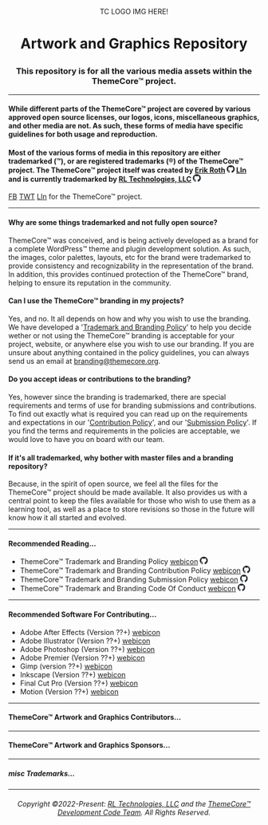 <p align="center">TC LOGO IMG HERE!</p>

# <p align="center">Artwork and Graphics Repository</p>
### <p align="center">This repository is for all the various media assets within the ThemeCore™ project.<p>
---

 #### While different parts of the ThemeCore™ project are covered by various approved open source licenses, our logos, icons, miscellaneous graphics, and other media are not. As such, these forms of media have specific guidelines for both usage and reproduction.

 #### Most of the various forms of media in this repository are either trademarked (™), or are registered trademarks (®) of the ThemeCore™ project. The ThemeCore™ project itself was created by [Erik Roth](https://github.com/Erik-Rothh) [<img src="docs/images/github.svg" style="height: 15px;" title="GitHub Link">]() [LIn]() and is currently trademarked by [RL Technologies, LLC](https://rltechsllc.com) [<img src="docs/images/github.svg" style="height: 15px;" title="GitHub Link">](https://github.com/RLTechs) 
 
 [FB](https://github.com/RLTechs) [TWT](https://github.com/RLTechs) [LIn](https://github.com/RLTechs) for the ThemeCore™ project.

---

#### Why are some things trademarked and not fully open source?

ThemeCore™ was conceived, and is being actively developed as a brand for a complete WordPress™ theme and plugin development solution. As such, the images, color palettes, layouts, etc for the brand were trademarked to provide consistency and recognizability in the representation of the brand. In addition, this provides continued protection of the ThemeCore™ brand, helping to ensure its reputation in the community.

#### Can I use the ThemeCore™ branding in my projects?

Yes, and no. It all depends on how and why you wish to use the branding. We have developed a '[Trademark and Branding Policy]()' to help you decide wether or not using the ThemeCore™ branding is acceptable for your project, website, or anywhere else you wish to use our branding. If you are unsure about anything contained in the policy guidelines, you can always send us an email at <branding@themecore.org>.

#### Do you accept ideas or contributions to the branding?

Yes, however since the branding is trademarked, there are special requirements and terms of use for branding submissions and contributions. To find out exactly what is required you can read up on the requirements and expectations in our '[Contribution Policy]()', and our '[Submission Policy]()'. If you find the terms and requirements in the policies are acceptable, we would love to have you on board with our team. 

#### If it's all trademarked, why bother with master files and a branding repository?

Because, in the spirit of open source, we feel all the files for the ThemeCore™ project should be made available. It also provides us with a central point to keep the files available for those who wish to use them as a learning tool, as well as a place to store revisions so those in the future will know how it all started and evolved.

---

#### Recommended Reading...

- ThemeCore™ Trademark and Branding Policy [webicon]() [<img src="docs/images/github.svg" style="height: 15px;" title="GitHub Link">]()
- ThemeCore™ Trademark and Branding Contribution Policy [webicon]() [<img src="docs/images/github.svg" style="height: 15px;" title="GitHub Link">]()
- ThemeCore™ Trademark and Branding Submission Policy [webicon]() [<img src="docs/images/github.svg" style="height: 15px;" title="GitHub Link">]()
- ThemeCore™ Trademark and Branding Code Of Conduct [webicon]() [<img src="docs/images/github.svg" style="height: 15px;" title="GitHub Link">]()

---

#### Recommended Software For Contributing...

- Adobe After Effects (Version ??+) [webicon]()
- Adobe Illustrator (Version ??+) [webicon]()
- Adobe Photoshop (Version ??+) [webicon]()
- Adobe Premier (Version ??+) [webicon]()
- Gimp (version ??+) [webicon]()
- Inkscape (Version ??+) [webicon]()
- Final Cut Pro (Version ??+) [webicon]()
- Motion (Version ??+) [webicon]()

---

#### ThemeCore™ Artwork and Graphics Contributors...

---

#### ThemeCore™ Artwork and Graphics Sponsors...

---

##### misc Trademarks...

---
###### <p align="center"> Copyright ©2022-Present: [RL Technologies, LLC](https://rltechs.com) and the [ThemeCore™ Development Code Team](mailto:codeteam@themecore.org). All Rights Reserved. </p>
